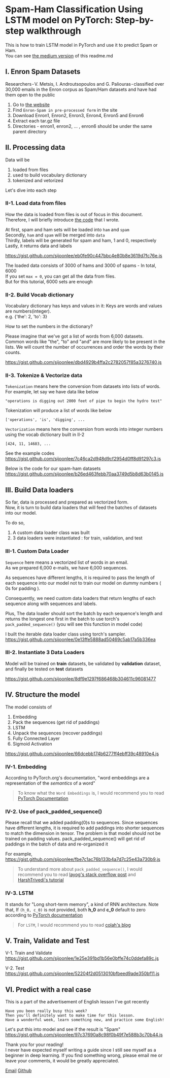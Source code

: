 #  Spam-Ham Classification Using LSTM model on PyTorch: Step-by-step walkthrough

This is how to train LSTM model in PyTorch and use it to predict Spam or Ham.  
You can see [the medium version](https://medium.com/@shijoonlee/spam-ham-classification-using-lstm-in-pytorch-950daec94a7c) of this readme.md

## I. Enron Spam Datasets 
Researchers - V. Metsis, I. Androutsopoulos and G. Paliouras - classified over 30,000 emails in the Enron corpus as Spam/Ham datasets and have had them open to the public

1. Go to [the website](http://nlp.cs.aueb.gr/software_and_datasets/Enron-Spam/index.html)
2. Find `Enron-Spam in pre-processed form` in the site
3. Download Enron1, Enron2, Enron3, Enron4, Enron5 and Enron6
4. Extract each tar.gz file
5. Directories - enron1, enron2, ... , enron6 should be under the same parent directory

## II. Processing data
Data will be  
1) loaded from files  
2) used to build vocabulary dictionary  
3) tokenized and vetorized  

Let's dive into each step

### II-1. Load data from files

How the data is loaded from files is out of focus in this document.  
Therefore, I will briefly introduce [the code]() that I wrote.  

At first, spam and ham sets will be loaded into `ham` and `spam`  
Secondly, `ham` and `spam` will be merged into `data`  
Thirdly, labels will be generated for spam and ham, 1 and 0, respectively  
Lastly, it returns data and labels  

https://gist.github.com/sijoonlee/eb0fe90c447bbc4e80b8e3619d7fc76e.js

The loaded data consists of 3000 of hams and 3000 of spams - In total, 6000  
If you set `max = 0`, you can get all the data from files.  
But for this tutorial, 6000 sets are enough

### II-2.  Build Vocab dictionary

Vocabulary dictionary has keys and values in it: Keys are words and values are numbers(integer).  
e.g. {'the': 2, 'to': 3}

How to set the numbers in the dictionary?  

Please imagine that we've got a list of words from 6,000 datasets.  
Common words like "the", "to" and "and" are more likely to be present in the lists.
We will count the number of occurrences and order the words by their counts.

https://gist.github.com/sijoonlee/dbd4929b4ffa2c2782057f85a3276740.js

### II-3. Tokenize & Vectorize data
`Tokenization` means here the conversion from datasets into lists of words.
For example, let say we have data like below
```
"operations is digging out 2000 feet of pipe to begin the hydro test"
```
Tokenization will produce a list of words like below
```
['operations', 'is', 'digging', ...
```
`Vectorization` means here the conversion from words into integer numbers using the vocab dictionary built in II-2
```
[424, 11, 14683, ...
```  
See the example codes
https://gist.github.com/sijoonlee/7c46ca2d948d9cf2954d0ff8d91297c3.js

Below is the code for our spam-ham datasets
https://gist.github.com/sijoonlee/b26ed463febb70aa3749d5b8d63b0145.js


## III. Build Data loaders
So far, data is processed and prepared as vectorized form.  
Now, it is turn to build data loaders that will feed the batches of datasets into our model.  

To do so,  
1) A custom data loader class was built
2) 3 data loaders were instantiated : for train, validation, and test

### III-1. Custom Data Loader
`Sequence` here means a vectorized list of words in an email.  
As we prepared 6,000 e-mails, we have 6,000 sequences.

As sequences have different lengths, it is required to pass the length of each sequence into our model not to train our model on dummy numbers ( 0s for padding ).

Consequently, we need custom data loaders that return lengths of each sequence along with sequences and labels.

Plus, The data loader should sort the batch by each sequence's length and returns the longest one first in the batch to use torch's `pack_padded_sequence()` (you will see this function in model code)

I built the iterable data loader class using torch's sampler.
https://gist.github.com/sijoonlee/0e13ffe5888ad50469c5ab17a5b336ea

### III-2. Instantiate 3 Data Loaders
Model will be trained on **train** datasets, be validated by **validation** dataset, and finally be tested on **test** datasets

https://gist.github.com/sijoonlee/8df9e1297f686468b304611c96081477


## IV. Structure the model

The model consists of
1) Embedding
2) Pack the sequences (get rid of paddings)
3) LSTM
4) Unpack the sequences (recover paddings)
4) Fully Connected Layer
5) Sigmoid Activation

https://gist.github.com/sijoonlee/66dcebb174b6277ff4ebff39c48910e4.js

### IV-1. Embedding
According to PyTorch.org's documentation, "word embeddings are a representation of the *semantics* of a word"

> To know what the `Word Embeddings` is, I would recommend you to read [PyTorch Documentation](*https://pytorch.org/tutorials/beginner/nlp/word_embeddings_tutorial.html)

### IV-2. Use of pack_padded_sequence()
Please recall that we added padding(0)s to sequences.
Since sequences have different lengths, it is required to add paddings into shorter sequences to match the dimension in tensor.
The problem is that model should not be trained on padding values.
pack_padded_sequence() will get rid of paddings in the batch of data and re-organized it

For example,
https://gist.github.com/sijoonlee/fbe7c1ac76b133b4a7d7c25e43a730b9.js

> To understand more about `pack_padded_sequence()`,
I would recommend you to read [layog's stack overflow post](https://stackoverflow.com/questions/49466894/how-to-correctly-give-inputs-to-embedding-lstm-and-linear-layers-in-pytorch/49473068#49473068) and [HarshTrivedi's tutorial](https://github.com/HarshTrivedi/packing-unpacking-pytorch-minimal-tutorial)

### IV-3. LSTM

It stands for "Long short-term memory", a kind of RNN architecture.
Note that, If `(h_0, c_0)` is not provided, both **h_0** and **c_0** default to zero according to [PyTorch documentation](https://pytorch.org/docs/stable/_modules/torch/nn/modules/rnn.html)

> For `LSTM`, I would recommend you to read [colah's blog](http://colah.github.io/posts/2015-08-Understanding-LSTMs/)


## V. Train, Validate and Test

V-1. Train and Validate
https://gist.github.com/sijoonlee/1e25e391bd1b56e0bffe74c0ddefa89c.js

V-2. Test
https://gist.github.com/sijoonlee/52204f2d0513010bfbeed9ade350bf11.js

## VI. Predict with a real case
This is a part of the advertisement of English lesson I've got recently
```
Have you been really busy this week?
Then you'll definitely want to make time for this lesson.
Have a wonderful week, learn something new, and practice some English!
```
Let's put this into model and see if the result is "Spam"
https://gist.github.com/sijoonlee/97c37690a8c98f0b49f7e588b3c70b44.js




Thank you for your reading!  
I never have expected myself writing a guide since I still see myself as a beginner in deep learning. If you find something wrong, please email me or leave your comments, it would be greatly appreciated.

[Email](shijoonlee@gmail.com)
[Github](https://github.com/sijoonlee)
